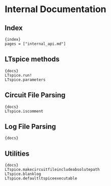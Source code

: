 # Internal Documentation

## Index

	{index}
	pages = ["internal_api.md"]

## LTspice methods

	{docs}
	LTspice.run!
	LTspice.parameters

## Circuit File Parsing
	{docs}
	LTspice.iscomment


## Log File Parsing
	{docs}

## Utilities
	{docs}
	LTspice.makecircuitfileincludeabsolutepath
	LTspice.blanklog
	LTspice.defaultltspiceexecutable